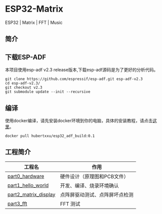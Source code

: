 # ESP32-Matrix
ESP32 | Matrix | FFT | Music

## 简介

## 下载ESP-ADF

本项目使用esp-adf v2.3 release版本,下载esp-adf源码是为了更好的分析代码。

```shell
git clone https://github.com/espressif/esp-adf.git esp-adf-v2.3
cd esp-adf-v2.3/
git checkout v2.3
git submodule update --init --recursive
```

## 编译

使用docker编译，请先安装docker环境到你的电脑，具体的安装教程，请点击[这里](https://blog.csdn.net/u014421520/article/details/120172516)。

```shell
docker pull hubertxxu/esp32_adf_build:0.1
```

## 工程简介

| 工程名                                         | 作用                           |
| ---------------------------------------------- | ------------------------------ |
| [part0_hardware](./part0_hardware)             | 硬件设计（原理图和PCB文件）    |
| [part1_hello_world](./part1_hello_world)       | 开发、编译、烧录环境确认       |
| [part2_matrix_display](./part2_matrix_display) | 点阵屏驱动测试、点阵屏坏点检测 |
| [part3_fft](./part3_fft)                       | FFT 测试                       |





























